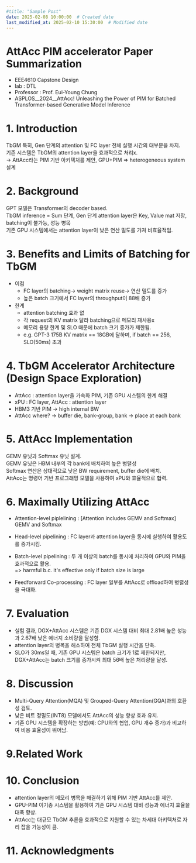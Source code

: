 ```yaml
---
#title: "Sample Post"
date: 2025-02-08 10:00:00  # Created date
last_modified_at: 2025-02-10 15:30:00  # Modified date
---
```



# AttAcc PIM accelerator Paper Summarization
- EEE4610 Capstone Design
- lab : DTL
- Professor : Prof. Eui-Young Chung
- ASPLOS__2024__AttAcc! Unleashing the Power of PIM for Batched Transformer-based Generative Model Inference


# 1. Introduction
TbGM 특히, Gen 단계의 attention 및 FC layer 전체 실행 시간의 대부분을 차지.  
기존 시스템은 TbGM의 attention layer을 효과적으로 처리x.  
-> AttAcc라는 PIM 기반 아키텍처를 제안, GPU+PIM => heterogeneous system 설계  

# 2. Background
GPT 모델은 Transformer의 decoder based.  
TbGM inference = Sum 단계, Gen 단계
attention layer은 Key, Value mat 저장, batching이 불가능, 성능 병목  
기존 GPU 시스템에서는 attention layer이 낮은 연산 밀도를 가져 비효율적임.  

# 3. Benefits and Limits of Batching for TbGM
* 이점 
	* FC layer의 batching-> weight matrix reuse-> 연산 밀도를 증가  
	* 높은 batch 크기에서 FC layer의 throughput이 88배 증가  
* 한계
	* attention batching 효과 없  
	* 각 request의 KV matrix 달라 batching으로 메모리 재사용x  
	* 메모리 용량 한계 및 SLO 때문에 batch 크기 증가가 제한됨.  
	* e.g. GPT-3 175B KV matrix == 18GB에 달하며, if batch == 256, SLO(50ms) 초과  

# 4. TbGM Accelerator Architecture (Design Space Exploration)
* AttAcc : attention layer을 가속화 PIM, 기존 GPU 시스템의 한계 해결  
* xPU : FC layer, AttAcc : attention layer  
* HBM3 기반 PIM -> high internal BW  
* AttAcc where? -> buffer die, bank-group, bank -> place at each bank  

# 5. AttAcc Implementation
GEMV 유닛과 Softmax 유닛 설계.  
GEMV 유닛은 HBM 내부의 각 bank에 배치하여 높은 병렬성  
Softmax 연산은 상대적으로 낮은 BW requirement, buffer die에 배치.  
AttAcc는 명령어 기반 프로그래밍 모델을 사용하여 xPU와 효율적으로 협력.  

# 6. Maximally Utilizing AttAcc
* Attention-level piplelining : [Attention includes GEMV and Softmax]
GEMV and Softmax  

* Head-level pipelining : FC layer과 attention layer을 동시에 실행하여 
활용도를 증가시킴.

* Batch-level pipelining : 두 개 이상의 batch를 동시에 처리하여 
GPU와 PIM을 효과적으로 활용.  
=> harmful b.c. it's effective only if batch size is large  

* Feedforward Co-processing : FC layer 일부를 AttAcc로 offload하여 병렬성을 극대화.

# 7. Evaluation
* 실험 결과, DGX+AttAcc 시스템은 기존 DGX 시스템 대비 
최대 2.81배 높은 성능과 2.67배 낮은 에너지 소비량을 달성함.
* attention layer의 병목을 해소하여 전체 TbGM 실행 시간을 단축.
* SLO가 30ms일 때, 기존 GPU 시스템은 batch 크기가 1로 제한되지만, 
DGX+AttAcc는 batch 크기를 증가시켜 최대 56배 높은 처리량을 달성.

# 8. Discussion
* Multi-Query Attention(MQA) 및 Grouped-Query Attention(GQA)과의 호환성 검토.
* 낮은 비트 정밀도(INT8) 모델에서도 AttAcc의 성능 향상 효과 유지.
* 기존 GPU 시스템을 확장하는 방법(예: CPU와의 협업, GPU 개수 증가)과 비교하여 비용 효율성이 뛰어남.

# 9.Related Work

# 10. Conclusion
* attention layer의 메모리 병목을 해결하기 위해 PIM 기반 AttAcc를 제안.
* GPU-PIM 이기종 시스템을 활용하여 기존 GPU 시스템 대비 성능과 에너지 효율을 대폭 향상.
* AttAcc는 대규모 TbGM 추론을 효과적으로 지원할 수 있는 차세대 아키텍처로 자리 잡을 가능성이 큼.

# 11. Acknowledgments

